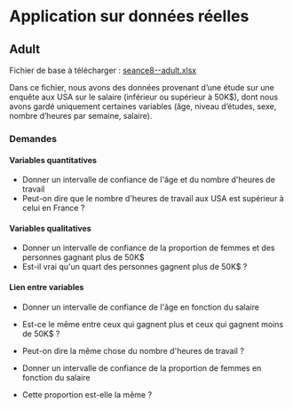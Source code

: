 # Application sur données réelles 

## Adult

Fichier de base à télécharger : [seance8--adult.xlsx](seance78--adult.xlsx)

Dans ce fichier, nous avons des données provenant d’une étude sur une enquête aux USA sur le salaire (inférieur ou supérieur à 50K$), dont nous avons gardé uniquement certaines variables (âge, niveau d’études, sexe, nombre d’heures par semaine, salaire).

### Demandes

#### Variables quantitatives
    
- Donner un intervalle de confiance de l'âge et du nombre d'heures de travail
- Peut-on dire que le nombre d'heures de travail aux USA est supérieur à celui en France ?

#### Variables qualitatives

- Donner un intervalle de confiance de la proportion de femmes et des personnes gagnant plus de 50K$ 
- Est-il vrai qu'un quart des personnes gagnent plus de 50K$ ? 

#### Lien entre variables

- Donner un intervalle de confiance de l'âge en fonction du salaire
- Est-ce le même entre ceux qui gagnent plus et ceux qui gagnent moins de 50K$ ?
- Peut-on dire la même chose du nombre d'heures de travail ?

- Donner un intervalle de confiance de la proportion de femmes en fonction du salaire
- Cette proportion est-elle la même ?
